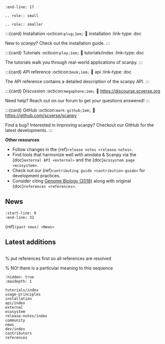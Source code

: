 ```{include} ../README.md
:end-line: 17
```

```{eval-rst}
.. role:: small
```

```{eval-rst}
.. role:: smaller
```


:::{card} Installation :octicon:`plug;1em;`
:link: installation
:link-type: doc

New to *scanpy*? Check out the installation guide.
:::

:::{card} Tutorials :octicon:`play;1em;`
:link: tutorials/index
:link-type: doc

The tutorials walk you through real-world applications of scanpy.
:::

:::{card} API reference :octicon:`book;1em;`
:link: api
:link-type: doc

The API reference contains a detailed description of
the scanpy API.
:::

:::{card} Discussion :octicon:`megaphone;1em;`
:link: https://discourse.scverse.org

Need help? Reach out on our forum to get your questions answered!
:::

:::{card} GitHub :octicon:`mark-github;1em;`
:link: https://github.com/scverse/scanpy

Find a bug? Interested in improving scanpy? Checkout our GitHub for the latest developments.
:::

**Other resources**
* Follow changes in the {ref}`release notes <release-notes>`.
* Find tools that harmonize well with anndata & Scanpy via the {doc}`external API <external>` and the {doc}`ecosystem page <ecosystem>`.
* Check out our {ref}`contributing guide <contribution-guide>` for development practices.
* Consider citing [Genome Biology (2018)] along with original {doc}`references <references>`.

## News

```{include} news.md
:start-line: 9
:end-line: 32
```

{ref}`(past news) <News>`
## Latest additions

```{include} release-notes/release-latest.md
```

% put references first so all references are resolved

% NO! there is a particular meaning to this sequence

```{toctree}
:hidden: true
:maxdepth: 1

tutorials/index
usage-principles
installation
api/index
external
ecosystem
release-notes/index
community
news
dev/index
contributors
references
```

[discourse]: https://discourse.scverse.org/
[genome biology (2018)]: https://doi.org/10.1186/s13059-017-1382-0
[github]: https://github.com/scverse/scanpy

